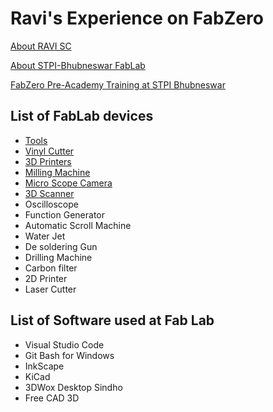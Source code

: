 # Ravi's Experience on FabZero

[About RAVI SC](mdfiles/aboutme.md)

[About STPI-Bhubneswar FabLab](mdfiles/fablabstpi.md)

[FabZero Pre-Academy Training at STPI Bhubneswar](mdfiles/training.md)

## List of FabLab devices

- [Tools](mdfiles/smalldevices.md)
- [Vinyl Cutter](mdfiles/vinylcutter.md)
- [3D Printers](mdfiles/3dprinter.md)
- [Milling Machine](mdfiles/millingmachine.md)
- [Micro Scope Camera](mdfiles/microscope.md)
- [3D Scanner](mdfiles/3dscanner.md)
- Oscilloscope
- Function Generator
- Automatic Scroll Machine
- Water Jet
- De soldering Gun
- Drilling Machine
- Carbon filter
- 2D Printer
- Laser Cutter


## List of Software used at Fab Lab

- Visual Studio Code
- Git Bash for Windows
- InkScape
- KiCad
- 3DWox Desktop Sindho
- Free CAD 3D